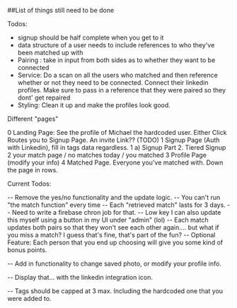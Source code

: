##List of things still need to be done


Todos:

- signup should be half complete when you get to it
- data structure of a user needs to include references to who they've been matched up with
- Pairing : take in input from both sides as to whether they want to be connected
- Service: Do a scan on all the users who matched and then reference whether or not they need to be connected.
Connect their linkedin profiles. Make sure to pass in a reference that they were paired so they dont' get repaired
- Styling: Clean it up and make the profiles look good.

Different "pages"

0 Landing Page: See the profile of Michael the hardcoded user. 
  Either Click Routes you to Signup Page.
  An invite Link?? (TODO)
1 Signup Page (Auth with Linkedin), fill in tags data regardless.
1 a) Signup Part 2. Tiered Signup
2 your match page / no matches today / you matched
3 Profile Page (modify your info)
4 Matched Page. Everyone you've matched with. Down the page in rows.


Current Todos:
<!-- Fetch a user who is not yourself, display them on the screen next to yourself, and then log an action from you to them, then log that you guys have "matched".

Update a users 'match potentials' based during user creation one time/ -->

<!-- Dispatch an action that updates that array with 3 fields - active,  -->

<!-- Check for whether or not the other person also liked u. If they did, then display a match. if they didn't, then say. Ok check back in x amount of time. -->

<!-- Set up the user creation data to account for 'the tags'. It's in the profile data, and you can add or remove them properly. -->

<!-- Set up authorization with linkedin integration -->

<!-- //Allow user to create a account w/ Linkedin. Add additional data afterwards
If User is already defined, then need to be able to
(such as required data) -->

<!-- //Allow user to log back in using linkedin. -->
<!-- Allow user to do two step process to create an account. First, create a name, email, and password. 

<!-- Allow user to do two step process to create an account. First, create a name, email, and password.  -->
<!--
Then, add a photo, tags, and bio. (If they leave, then force them back to this page as long as they didn't finish.) -->

<!-- -- Photo needs to be able to upload something for them (auto saves or updates) -->
<!-- -- Add a a submit button that sends all the updated info to Firebase but not the image it's already done. -->
<!-- -- tags needs to be added, and then you hit save -->

<!-- -- Bio... 1 line -->
<!-- -- After profile completion is filled out and saved profile, redirect to match page.  -->
<!-- --- Add a field for linkedin profile (Must be public url) -->


<!-- -- MATCH Page/ Here is where you view the people that you've matched with.
-- Note: I tracked down the thought about the Yes or NO. I was influenced by Tinder and dating apps.
-- I got here because I didnt want to make someone have to write messages back and forth.
 Realistically I didn't need to ask you at all if you wanted to be matched, I did that work for you upfront. -->
 
<!-- -- Bio... 1 line -->
<!-- -- After profile completion is filled out and saved profile, redirect to match page.  -->

-- Remove the yes/no functionality and the update logic.
-- You can't run "the match function" every time
-- Each "retrieved match" lasts for 3 days. 
-- Need to write a firebase chron job for that.
-- Low key I can also update this myself using a button in my UI under "admin" (lol)
-- Each match updates both pairs so that they won't see each other again.... but what if you miss a match? I guess that's fine, that's part of the fun?
-- Optional Feature: Each person that you end up choosing will give you some kind of bonus points.


-- Add in functionality to change saved photo, or modify your profile info. 

-- Display that... with the linkedin integration icon.


-- Tags should be capped at 3 max. Including the hardcoded one that you were added to. 

